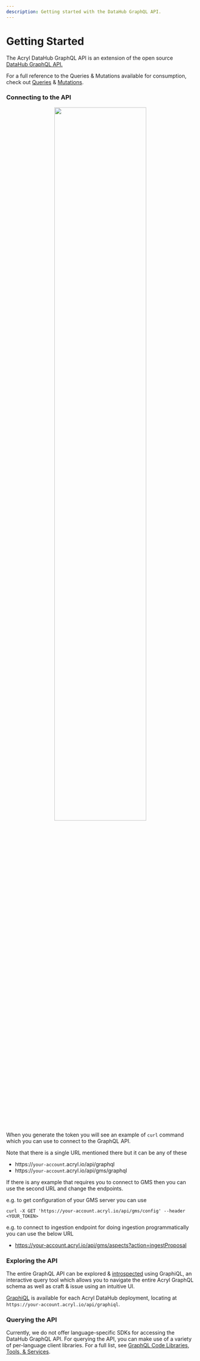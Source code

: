```yaml
---
description: Getting started with the DataHub GraphQL API.
---
```


# Getting Started

The Acryl DataHub GraphQL API is an extension of the open source [DataHub GraphQL API.](docs/api/graphql/overview.md)

For a full reference to the Queries & Mutations available for consumption, check out [Queries](graphql/queries.md) & [Mutations](graphql/mutations.md).

### Connecting to the API


<p align="center">
  <img width="70%"  src="https://raw.githubusercontent.com/datahub-project/static-assets/main/imgs/image-(3).png"/>
</p>


When you generate the token you will see an example of `curl` command which you can use to connect to the GraphQL API.

Note that there is a single URL mentioned there but it can be any of these

- https://`your-account`.acryl.io/api/graphql
- https://`your-account`.acryl.io/api/gms/graphql

If there is any example that requires you to connect to GMS then you can use the second URL and change the endpoints.

e.g. to get configuration of your GMS server you can use

```
curl -X GET 'https://your-account.acryl.io/api/gms/config' --header <YOUR_TOKEN>
```

e.g. to connect to ingestion endpoint for doing ingestion programmatically you can use the below URL

- https://your-account.acryl.io/api/gms/aspects?action=ingestProposal

### Exploring the API

The entire GraphQL API can be explored & [introspected](https://graphql.org/learn/introspection/) using GraphiQL, an interactive query tool which allows you to navigate the entire Acryl GraphQL schema as well as craft & issue using an intuitive UI.

[GraphiQL](https://www.gatsbyjs.com/docs/how-to/querying-data/running-queries-with-graphiql/) is available for each Acryl DataHub deployment, locating at `https://your-account.acryl.io/api/graphiql`.

### Querying the API

Currently, we do not offer language-specific SDKs for accessing the DataHub GraphQL API. For querying the API, you can make use of a variety of per-language client libraries. For a full list, see [GraphQL Code Libraries, Tools, & Services](https://graphql.org/code/).
